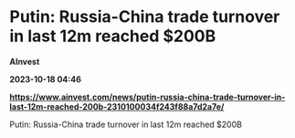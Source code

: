 # Putin: Russia-China trade turnover in last 12m reached $200B
**AInvest**

**2023-10-18 04:46**

**https://www.ainvest.com/news/putin-russia-china-trade-turnover-in-last-12m-reached-200b-2310100034f243f88a7d2a7e/**

Putin: Russia-China trade turnover in last 12m reached $200B